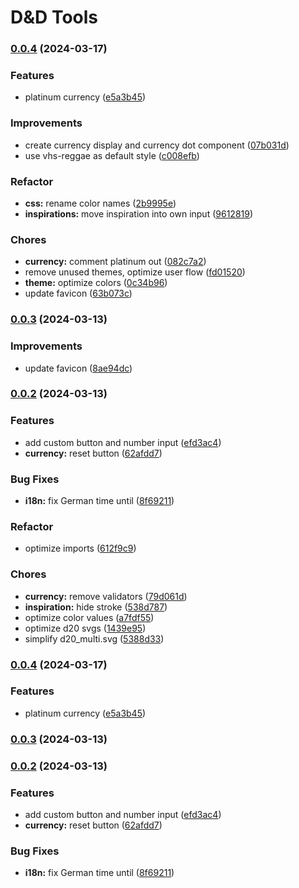 # D&D Tools

### [0.0.4](https://github.com/MunkiWinchester/dnd-tools/compare/v0.0.3...v0.0.4) (2024-03-17)

### Features

* platinum currency ([e5a3b45](https://github.com/MunkiWinchester/dnd-tools/commit/e5a3b45b237dbb42e3303e6b343bb981a8a7a42c))

### Improvements

* create currency display and currency dot component ([07b031d](https://github.com/MunkiWinchester/dnd-tools/commit/07b031d1b4916a20ac76ff5670b606fbb2081393))
* use vhs-reggae as default style ([c008efb](https://github.com/MunkiWinchester/dnd-tools/commit/c008efb6a960bea37f2dd97815be2ccda508b06c))

### Refactor

* **css:** rename color names ([2b9995e](https://github.com/MunkiWinchester/dnd-tools/commit/2b9995e724fd5f078b8be4bcc1b8ed59657b8399))
* **inspirations:** move inspiration into own input ([9612819](https://github.com/MunkiWinchester/dnd-tools/commit/9612819b0c94277097bbcedda1ccaf8b49494d18))

### Chores

* **currency:** comment platinum out ([082c7a2](https://github.com/MunkiWinchester/dnd-tools/commit/082c7a27f88ceea77fcc783fb56443bd1b9cd34b))
* remove unused themes, optimize user flow ([fd01520](https://github.com/MunkiWinchester/dnd-tools/commit/fd0152047125764dd8e3b6ca4c009e8c549e59eb))
* **theme:** optimize colors ([0c34b96](https://github.com/MunkiWinchester/dnd-tools/commit/0c34b963233192f1b0d3b747137393da30fd022a))
* update favicon ([63b073c](https://github.com/MunkiWinchester/dnd-tools/commit/63b073c3e64f4114b1b2695c320c084966689248))

### [0.0.3](https://github.com/MunkiWinchester/dnd-tools/compare/v0.0.2...v0.0.3) (2024-03-13)

### Improvements

* update favicon ([8ae94dc](https://github.com/MunkiWinchester/dnd-tools/commit/8ae94dc23ea6e2bd4507e4dda8c3823f7ff9a0bc))

### [0.0.2](https://github.com/MunkiWinchester/dnd-tools/compare/v0.0.1...v0.0.2) (2024-03-13)

### Features

* add custom button and number input ([efd3ac4](https://github.com/MunkiWinchester/dnd-tools/commit/efd3ac4607b030c1eb10db69dfe5dde179b4254a))
* **currency:** reset button ([62afdd7](https://github.com/MunkiWinchester/dnd-tools/commit/62afdd71088a914402856e025450d1fb55cbe7f0))

### Bug Fixes

* **i18n:** fix German time until ([8f69211](https://github.com/MunkiWinchester/dnd-tools/commit/8f6921196c412304745163435411f78157502b7e))

### Refactor

* optimize imports ([612f9c9](https://github.com/MunkiWinchester/dnd-tools/commit/612f9c90a17a34a7fbb2e1a3c7bcc2f20042b569))

### Chores

* **currency:** remove validators ([79d061d](https://github.com/MunkiWinchester/dnd-tools/commit/79d061da89eb682be527662a22ff95fad9c0f36f))
* **inspiration:** hide stroke ([538d787](https://github.com/MunkiWinchester/dnd-tools/commit/538d7871b6f16806c0e2c97f6ad5e75cbf503d13))
* optimize color values ([a7fdf55](https://github.com/MunkiWinchester/dnd-tools/commit/a7fdf55e3600bb2f1e5727167becd1584deb0e5c))
* optimize d20 svgs ([1439e95](https://github.com/MunkiWinchester/dnd-tools/commit/1439e9555b2db1a1ef60bf346d1e4455d0e23edd))
* simplify d20_multi.svg ([5388d33](https://github.com/MunkiWinchester/dnd-tools/commit/5388d33cbc6ca6df21eee6f07326b094114f1068))

### [0.0.4](https://github.com/MunkiWinchester/dnd-tools/compare/v0.0.3...v0.0.4) (2024-03-17)

### Features

* platinum currency ([e5a3b45](https://github.com/MunkiWinchester/dnd-tools/commit/e5a3b45b237dbb42e3303e6b343bb981a8a7a42c))

### [0.0.3](https://github.com/MunkiWinchester/dnd-tools/compare/v0.0.2...v0.0.3) (2024-03-13)

### [0.0.2](https://github.com/MunkiWinchester/dnd-tools/compare/v0.0.1...v0.0.2) (2024-03-13)

### Features

* add custom button and number input ([efd3ac4](https://github.com/MunkiWinchester/dnd-tools/commit/efd3ac4607b030c1eb10db69dfe5dde179b4254a))
* **currency:** reset button ([62afdd7](https://github.com/MunkiWinchester/dnd-tools/commit/62afdd71088a914402856e025450d1fb55cbe7f0))

### Bug Fixes

* **i18n:** fix German time until ([8f69211](https://github.com/MunkiWinchester/dnd-tools/commit/8f6921196c412304745163435411f78157502b7e))
